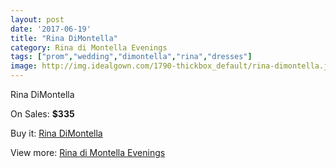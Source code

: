 ```yaml
---
layout: post
date: '2017-06-19'
title: "Rina DiMontella"
category: Rina di Montella Evenings
tags: ["prom","wedding","dimontella","rina","dresses"]
image: http://img.idealgown.com/1790-thickbox_default/rina-dimontella.jpg
---
```

Rina DiMontella

On Sales: **$335**
<a href="https://www.idealgown.com/en/rina-di-montella-evenings/843-rina-dimontella.html"><amp-img layout="responsive" width="600" height="600" src="//img.idealgown.com/1790-thickbox_default/rina-dimontella.jpg" alt="Rina DiMontella 0" /></a>

Buy it: [Rina DiMontella](https://www.idealgown.com/en/rina-di-montella-evenings/843-rina-dimontella.html "Rina DiMontella")

View more: [Rina di Montella Evenings](https://www.idealgown.com/en/10-rina-di-montella-evenings "Rina di Montella Evenings")